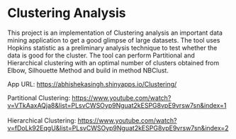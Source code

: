 # Clustering Analysis
This project is an implementation of Clustering analysis an important data mining application to get a good glimpse of large datasets. 
The tool uses Hopkins statistic as a preliminary analysis technique to test whether the data is good for the cluster.  The tool can perform Partitional and Hierarchical clustering with an optimal number of clusters obtained from Elbow, Silhouette Method and build in method NBClust.

App URL: https://abhishekasingh.shinyapps.io/Clustering/

Partitional Clustering: https://www.youtube.com/watch?v=VTkAaxAQja8&list=PLsvCWSOyp9Nguat2kESPG8vpE9vrsw7sn&index=1
<br><br/>
Hierarchical Clustering: https://www.youtube.com/watch?v=fDoLk92EqgU&list=PLsvCWSOyp9Nguat2kESPG8vpE9vrsw7sn&index=2
